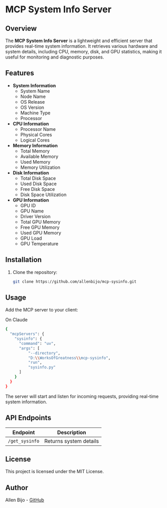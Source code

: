 # MCP System Info Server

## Overview
The **MCP System Info Server** is a lightweight and efficient server that provides real-time system information. It retrieves various hardware and system details, including CPU, memory, disk, and GPU statistics, making it useful for monitoring and diagnostic purposes.

## Features
- **System Information**
  - System Name
  - Node Name
  - OS Release
  - OS Version
  - Machine Type
  - Processor
- **CPU Information**
  - Processor Name
  - Physical Cores
  - Logical Cores
- **Memory Information**
  - Total Memory
  - Available Memory
  - Used Memory
  - Memory Utilization
- **Disk Information**
  - Total Disk Space
  - Used Disk Space
  - Free Disk Space
  - Disk Space Utilization
- **GPU Information**
  - GPU ID
  - GPU Name
  - Driver Version
  - Total GPU Memory
  - Free GPU Memory
  - Used GPU Memory
  - GPU Load
  - GPU Temperature

## Installation
1. Clone the repository:
   ```sh
   git clone https://github.com/allenbijo/mcp-sysinfo.git
   ```

## Usage
Add the MCP server to your client:

On Claude
```sh
{
  "mcpServers": {
    "sysinfo": {
      "command": "uv",
      "args": [
          "--directory",
          "D:\\WorksOfGreatness\\mcp-sysinfo",
          "run",
          "sysinfo.py"
      ]
    }
  }
}
```
The server will start and listen for incoming requests, providing real-time system information.

## API Endpoints
| Endpoint       | Description               |
|--------------|--------------------------|
|`/get_sysinfo`| Returns system details   |


## License
This project is licensed under the MIT License.


## Author
Allen Bijo - [GitHub](https://github.com/allenbijo)

